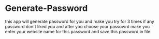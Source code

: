 # Generate-Password

this app will generate password for you and make you try for 3 times if any password don't liked you and after you choose your passowrd make you enter your website name for this password and save this password in file 
